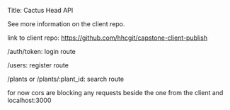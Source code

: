 Title: Cactus Head API

See more information on the client repo.

link to client repo: https://github.com/hhcgit/capstone-client-publish

/auth/token: login route

/users: register route

/plants or /plants/:plant_id: search route

for now cors are blocking any requests beside the one from the client and localhost:3000
